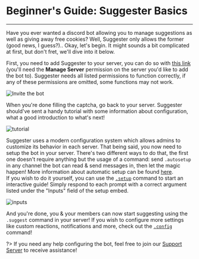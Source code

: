# Beginner's Guide: Suggester Basics
---
Have you ever wanted a discord bot allowing you to manage suggestions as well as giving away free cookies? Well, Suggester only allows the former (good news, I guess?).. Okay, let's begin. 
It might sounds a bit complicated at first, but don't fret, we'll dive into it below.

First, you need to add Suggester to your server, you can do so with [this link](https://discord.com/oauth2/authorize?client_id=564426594144354315&scope=bot&permissions=805694544) (you'll need the **Manage Server** permission on the server you'd like to add the bot to). Suggester needs all listed permissions to function correctly, if any of these permissions are omitted, some functions may not work.

   ![Invite the bot](https://cdn.discordapp.com/attachments/769650556502409226/769650566858539039/unknown.png)

When you're done filling the captcha, go back to your server. Suggester should've sent a handy tutorial with some information about configuration, what a good introduction to what's next! 

![tutorial](https://cdn.discordapp.com/attachments/769650556502409226/769651554877702144/unknown.png)

Suggester uses a modern configuration system which allows admins to customize its behavior in each server. That being said, you now need to setup the bot in your server. 
There's two different ways to do that, the first one doesn't require anything but the usage of a command: send `.autosetup` in any channel the bot can read & send messages in, then let the magic happen! More information about automatic setup can be found [here](admin/autosetup.md).\
If you wish to do it yourself, you can use the [`.setup`](admin/setup.md) command to start an interactive guide! Simply respond to each prompt with a correct argument listed under the "Inputs" field of the setup embed.

![inputs](https://cdn.discordapp.com/attachments/769650556502409226/769653509711855646/unknown.png)

And you're done, you & your members can now start suggesting using the `.suggest` command in your server! If you wish to configure more settings like custom reactions, notifications and more, check out the [`.config`](config/configuration.md) command!


?> If you need any help configuring the bot, feel free to join our [Support Server](https://discord.gg/G5pEdUp) to receive assistance!
